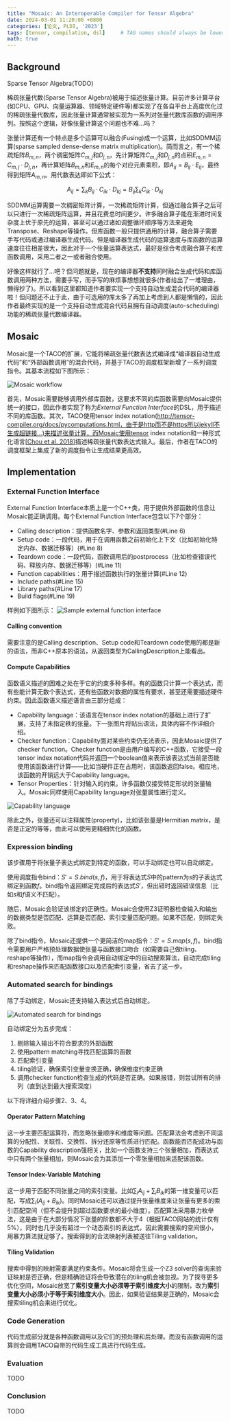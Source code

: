 ```yaml
---
title: "Mosaic: An Interoperable Compiler for Tensor Algebra"
date: 2024-03-01 11:20:00 +0800
categories: [论文, PLDI, '2023']
tags: [tensor, compilation, dsl]     # TAG names should always be lowercase
math: true
---
```


## Background

Sparse Tensor Algebra(TODO)

稀疏张量代数(Sparse Tensor Algebra)被用于描述张量计算。目前许多计算平台(如CPU、GPU、向量运算器、领域特定硬件等)都实现了在各自平台上高度优化过的稀疏张量代数库，因此张量计算通常被实现为一系列对张量代数库函数的调用序列。按照这个逻辑，好像张量计算这个问题也不难...吗？

张量计算还有一个特点是多个运算可以融合(Fusing)成一个运算，比如SDDMM运算(sparse sampled dense-dense matrix multiplication)。简而言之，有一个稀疏矩阵$B_{m,n}$，两个稠密矩阵$C_{m,j}$和$D_{j,n}$，先计算矩阵$C_{m,j}$和$D_{j,n}$的点积$E_{m,n}=C_{m,j}\cdot D_{j,n}$，再计算矩阵$B_{m,n}$和$E_{m,n}$的每个对应元素乘积，即$A_{ij}=B_{ij}\cdot E_{ij}$，最终得到矩阵$A_{m,n}$。用代数表达即如下公式：

$$A_{ij}=\sum_kB_{ij}\cdot C_{ik}\cdot D_{kj}=B_{ij}\sum_kC_{ik}\cdot D_{kj}$$

SDDMM运算需要一次稠密矩阵计算，一次稀疏矩阵计算，但通过融合算子之后可以只进行一次稀疏矩阵运算，并且花费总时间更少。许多融合算子能在渐进时间复杂度上优于原先的运算，甚至可以通过诸如调整循环顺序等方法来避免Transpose、Reshape等操作。但库函数一般只提供通用的计算，融合算子需要手写代码或通过编译器生成代码。但是编译器生成代码的运算速度与库函数的运算速度往往相差很大，因此对于一个张量运算表达式，最好是综合考虑融合算子和库函数调用，采用二者之一或者融合使用。

好像这样就行了...吧？但问题就是，现在的编译器**不支持**同时融合生成代码和库函数调用两种方法，需要手写，而手写的麻烦事想想就很多(作者给出了一堆理由，懒得抄了)。所以看到这里都知道作者要实现一个支持自动生成混合代码的编译器啦！但问题还不止于此，由于可选用的库太多了再加上考虑到人都是懒惰的，因此作者最终实现的是一个支持自动生成混合代码且拥有自动调度(auto-scheduling)功能的稀疏张量代数编译器。

## Mosaic

Mosaic是一个TACO的扩展，它能将稀疏张量代数表达式编译成“编译器自动生成代码”和“外部函数调用”的混合代码，并基于TACO的调度框架新增了一系列调度指令。其基本流程如下图所示：

![Mosaic workflow](/assets/img/2024-02-28-“Mosaic:%20An%20Interoperable%20Compiler%20for%20Tensor%20Algebra”-1.png)

首先，Mosaic需要能够调用外部库函数，这要求不同的库函数需要向Mosaic提供统一的接口，因此作者实现了称为*External Function Interface*的DSL，用于描述不同的库函数。其次，TACO使用tensor index notation(http://tensor-compiler.org/docs/pycomputations.html，由于是http而不是https所以jekyll不生成超链接...)来描述张量计算，而Mosaic使用tensor index notation和一种形式化语言\[[Chou et al. 2018](https://doi.org/10.1145/3276493)\]描述稀疏张量代数表达式输入。最后，作者在TACO的调度框架上集成了新的调度指令让生成结果更高效。

## Implementation

### External Function Interface

External Function Interface本质上是一个C++类，用于提供外部函数的信息让Mosaic能正确调用。每个External Function Interface包含以下7个部分：
* Calling description：提供函数名字、参数和返回类型(#Line 6)
* Setup code：一段代码，用于在调用函数之前初始化上下文（比如初始化特定内存、数据迁移等）(#Line 8)
* Teardown code：一段代码，函数调用后的postprocess（比如检查错误代码、释放内存、数据迁移等）(#Line 11)
* Function capabilities：用于描述函数执行的张量计算(#Line 12)
* Include paths(#Line 15)
* Library paths(#Line 17)
* Build flags(#Line 19)

样例如下图所示：
![Sample external function interface](/assets/img/2024-02-28-“Mosaic:%20An%20Interoperable%20Compiler%20for%20Tensor%20Algebra”-2.png)

#### Calling convention

需要注意的是Calling description、Setup code和Teardown code使用的都是新的语法，而非C++原本的语法，从返回类型为CallingDescription上能看出。

#### Compute Capabilities

函数语义描述的困难之处在于它的约束多种多样。有的函数只计算一个表达式，而有些能计算无数个表达式，还有些函数对数据的属性有要求，甚至还需要描述硬件约束。因此函数语义描述语言由三部分组成：
* Capability language：该语言在tensor index notation的基础上进行了扩展，支持了未指定秩的张量。下一张图片将贴出语法，具体内容不作详细介绍。
* Checker function：Capability面对某些约束仍无法表示，因此Mosaic提供了checker function。Checker function是由用户编写的C++函数，它接受一段tensor index notation代码并返回一个boolean值来表示该表达式当前是否能使用该函数进行计算——比如当硬件正在占用时，该函数返回false。相应地，该函数的开销远大于Capability language。
* Tensor Properties：针对输入的约束。许多函数仅接受特定形状的张量输入。Mosaic同样使用Capability language对张量属性进行定义。

![Capability language](/assets/img/2024-02-28-“Mosaic:%20An%20Interoperable%20Compiler%20for%20Tensor%20Algebra”-3.png)

除此之外，张量还可以注释属性(property)，比如该张量是Hermitian matrix，是否是正定的等等，由此可以使用更精细优化的函数。

### Expression binding

该步骤用于将张量子表达式绑定到特定的函数，可以手动绑定也可以自动绑定。

使用调度指令bind：$S'=S.bind(s,f)$，用于将表达式$S$中的pattern为$s$的子表达式绑定到函数$f$。bind指令返回绑定完成后的表达式$S'$，但出错时返回错误信息（比如$s$和$f$语义不匹配）。

随后，Mosaic会验证该绑定的正确性。Mosaic会使用Z3证明器检查输入和输出的数据类型是否匹配、运算是否匹配、索引变量匹配问题。如果不匹配，则绑定失败。

除了bind指令，Mosaic还提供一个更简洁的map指令：$S'=S.map(s,f)$。bind指令需要用户严格预处理数据使张量与函数接口吻合（如需要自己做tiling、reshape等操作），而map指令会调用自动绑定中的自动搜索算法，自动完成tiling和reshape操作来匹配函数接口以及匹配索引变量，省去了这一步。

### Automated search for bindings

除了手动绑定，Mosaic还支持输入表达式后自动绑定。

![Automated search for bindings](/assets/img/2024-02-28-“Mosaic:%20An%20Interoperable%20Compiler%20for%20Tensor%20Algebra”-4.png)

自动绑定分为五步完成：
1. 剔除输入输出不符合要求的外部函数
2. 使用pattern matching寻找匹配运算的函数
3. 匹配索引变量
4. tiling验证，确保索引变量变换正确，确保维度约束正确
5. 调用checker function检查生成的代码是否正确。如果报错，则尝试所有的排列（直到达到最大搜索深度）

以下将详细介绍步骤2、3、4。

#### Operator Pattern Matching

这一步主要匹配运算符，而忽略张量顺序和维度等问题。匹配算法会考虑到不同运算的分配性、关联性、交换性、拆分还原等性质进行匹配。函数能否匹配成功与函数的Capability description强相关，比如一个函数支持三个张量相加，而表达式中只有两个张量相加，则Mosaic会为其添加一个零张量相加来适配该函数。

#### Tensor Index-Variable Matching

这一步用于匹配不同张量之间的索引变量。比如$\sum_iA_{ij}+\sum_iB_{ik}$的第一维变量可以匹配，写成$\sum_i(A_{ij}+B_{ik})$。同时Mosaic还可以通过提升张量维度来让张量有更多的索引匹配空间（但不会提升到超过函数要求的最小维度）。匹配算法采用暴力枚举法，这是由于在大部分情况下张量的阶数都不大于4（根据TACO网站的统计仅有5\%），同时也几乎没有超过一个动态索引的表达式，因此需要搜索的空间很小，用暴力算法就足够了。搜索得到的合法映射列表被送往Tiling validation。

#### Tiling Validation

搜索中得到的映射需要满足约束条件。Mosaic将会生成一个Z3 solver的查询来验证映射是否正确，但是精确验证将会导致潜在的tiling机会被忽视。为了探寻更多优化空间，Mosaic放宽了**索引变量大小必须等于索引维度大小**的限制，改为**索引变量大小必须小于等于索引维度大小**。因此，如果验证结果是正确的，Mosaic会搜索tiling机会来进行优化。

### Code Generation

代码生成部分就是各种函数调用以及它们的预处理和后处理。而没有函数调用的运算则会调用TACO自带的代码生成工具进行代码生成。

### Evaluation

TODO

### Conclusion

TODO